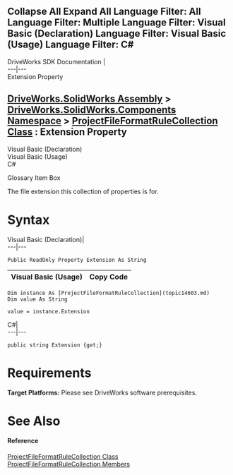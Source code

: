 Collapse All Expand All Language Filter: All  Language Filter: Multiple  Language Filter: Visual Basic (Declaration) Language Filter: Visual Basic (Usage) Language Filter: C#  
---  
DriveWorks SDK Documentation  |   
---|---  
Extension Property   
  
[DriveWorks.SolidWorks Assembly](topic13342.md) > [DriveWorks.SolidWorks.Components Namespace](topic13925.md) > [ProjectFileFormatRuleCollection Class](topic14603.md) : Extension Property  
---  
  
Visual Basic (Declaration)    
Visual Basic (Usage)    
C# 

Glossary Item Box

The file extension this collection of properties is for. 

# Syntax

Visual Basic (Declaration)|   
---|---  
      
    
    Public ReadOnly Property Extension As String  
  
Visual Basic (Usage)| Copy Code  
---|---  
      
    
    Dim instance As [ProjectFileFormatRuleCollection](topic14603.md)
    Dim value As String
     
    value = instance.Extension  
  
C#|   
---|---  
      
    
    public string Extension {get;}  
  
# Requirements

**Target Platforms:** Please see DriveWorks software prerequisites.

# See Also

#### Reference

[ProjectFileFormatRuleCollection Class](topic14603.md)   
[ProjectFileFormatRuleCollection Members](topic14604.md)



